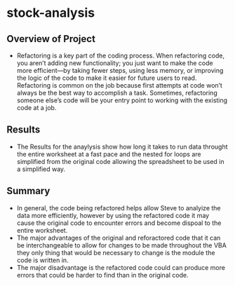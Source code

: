 # stock-analysis


## Overview of Project
* Refactoring is a key part of the coding process. When refactoring code, you aren’t adding new functionality; you just want to make the code more efficient—by taking fewer steps, using less memory, or improving the logic of the code to make it easier for future users to read. Refactoring is common on the job because first attempts at code won’t always be the best way to accomplish a task. Sometimes, refactoring someone else’s code will be your entry point to working with the existing code at a job.


## Results
* The Results for the anaylysis show how long it takes to run data throught the entire worksheet at a fast pace and the nested for loops are simplified from the original code allowing the spreadsheet to be used in a simplified way. 

## Summary

* In general, the code being refactored helps allow Steve to analyize the data more efficiently, however by using the refactored code it may cause the original code to encounter errors and become dispoal to the entire worksheet. 
* The major advantages of the original and reforactored code that it can be interchangeable to allow for changes to be made throughout the VBA they only thing that would be necessary to change is the module the code is written in.
* The major disadvantage is the refactored code could can produce more errors that could be harder to find than in the original code.
